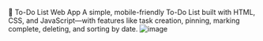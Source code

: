 📝 To-Do List Web App
A simple, mobile-friendly To-Do List built with HTML, CSS, and JavaScript—with features like task creation, pinning, marking complete, deleting, and sorting by date.
![image](https://github.com/user-attachments/assets/97e98f40-5050-41a6-aeff-9c8de9336dcf)
